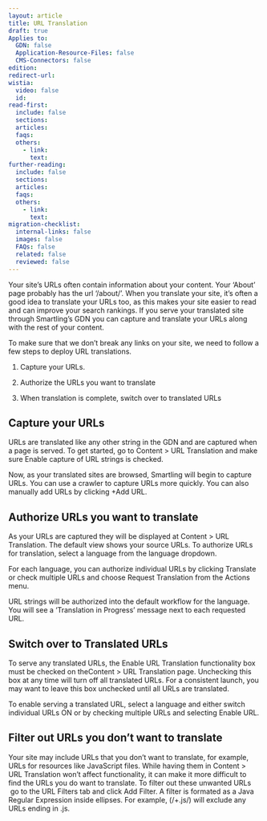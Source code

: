 ```yaml
---
layout: article
title: URL Translation
draft: true
Applies to:
  GDN: false
  Application-Resource-Files: false
  CMS-Connectors: false
edition:
redirect-url:
wistia:
  video: false
  id:
read-first:
  include: false
  sections:
  articles:
  faqs:
  others:
    - link:
      text:
further-reading:
  include: false
  sections:
  articles:
  faqs:
  others:
    - link:
      text:
migration-checklist:
  internal-links: false
  images: false
  FAQs: false
  related: false
  reviewed: false
---
```



Your site’s URLs often contain information about your content. Your ‘About’ page probably has the url ‘/about/’. When you translate your site, it’s often a good idea to translate your URLs too, as this makes your site easier to read and can improve your search rankings. If you serve your translated site through Smartling’s GDN you can capture and translate your URLs along with the rest of your content.

To make sure that we don’t break any links on your site, we need to follow a few steps to deploy URL translations.

1) Capture your URLs.

2) Authorize the URLs you want to translate

3) When translation is complete, switch over to translated URLs

## Capture your URLs

URLs are translated like any other string in the GDN and are captured when a page is served. To get started, go to Content &gt; URL Translation and make sure Enable capture of URL strings is checked.

Now, as your translated sites are browsed, Smartling will begin to capture URLs. You can use a crawler to capture URLs more quickly. You can also manually add URLs by clicking +Add URL.

## Authorize URLs you want to translate

As your URLs are captured they will be displayed at Content &gt; URL Translation. The default view shows your source URLs. To authorize URLs for translation, select a language from the language dropdown.

For each language, you can authorize individual URLs by clicking Translate or check multiple URLs and choose Request Translation from the Actions menu.

URL strings will be authorized into the default workflow for the language. You will see a ‘Translation in Progress’ message next to each requested URL.

## Switch over to Translated URLs

To serve any translated URLs, the Enable URL Translation functionality box must be checked on theContent &gt; URL Translation page. Unchecking this box at any time will turn off all translated URLs. For a consistent launch, you may want to leave this box unchecked until all URLs are translated.

To enable serving a translated URL, select a language and either switch individual URLs ON or by checking multiple URLs and selecting Enable URL.

## Filter out URLs you don’t want to translate

Your site may include URLs that you don’t want to translate, for example, URLs for resources like JavaScript files. While having them in Content &gt; URL Translation won’t affect functionality, it can make it more difficult to find the URLs you do want to translate. To filter out these unwanted URLs &nbsp;go to the URL Filters tab and click Add Filter. A filter is formated as a Java Regular Expression inside ellipses. For example, (/+.js/) will exclude any URLs ending in .js.